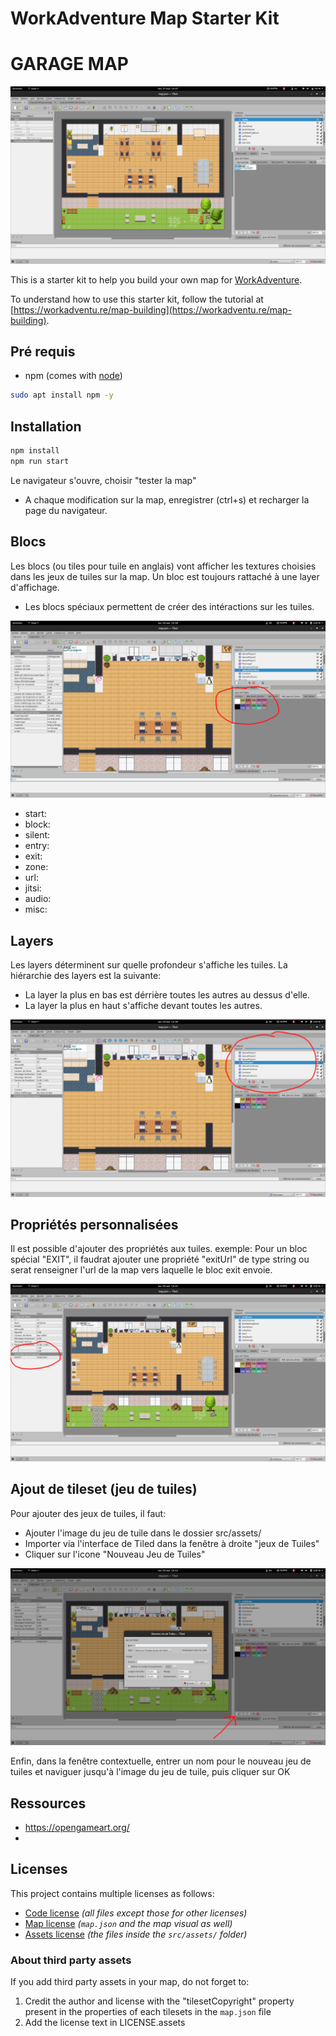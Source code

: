 # WorkAdventure Map Starter Kit
# GARAGE MAP

![map](./docs/map.png)

This is a starter kit to help you build your own map for [WorkAdventure](https://workadventu.re).

To understand how to use this starter kit, follow the tutorial at [https://workadventu.re/map-building](https://workadventu.re/map-building).

## Pré requis

- npm (comes with [node](https://nodejs.org/en/))

```bash
sudo apt install npm -y
```

## Installation

```bash
npm install
npm run start
```

Le navigateur s'ouvre, choisir "tester la map"

- A chaque modification sur la map, enregistrer (ctrl+s) et recharger la page du navigateur.

## Blocs

Les blocs (ou tiles pour tuile en anglais) vont afficher les textures choisies dans les jeux de tuiles sur la map.
Un bloc est toujours rattaché à une layer d'affichage.
- Les blocs spéciaux permettent de créer des intéractions sur les tuiles.

![map](./docs/blocs.png)

- start: 
- block: 
- silent: 
- entry: 
- exit: 
- zone: 
- url: 
- jitsi: 
- audio: 
- misc: 


## Layers

Les layers déterminent sur quelle profondeur s'affiche les tuiles.
La hiérarchie des layers est la suivante:
- La layer la plus en bas est dérrière toutes les autres au dessus d'elle.
- La layer la plus en haut s'affiche devant toutes les autres.

![map](./docs/layers.png)

## Propriétés personnalisées

Il est possible d'ajouter des propriétés aux tuiles.
exemple: Pour un bloc spécial "EXIT", il faudrat ajouter une propriété "exitUrl" de type string ou serat renseigner l'url de la map vers laquelle le bloc exit envoie.

![map](./docs/props.png)

## Ajout de tileset (jeu de tuiles)

Pour ajouter des jeux de tuiles, il faut:
- Ajouter l'image du jeu de tuile dans le dossier src/assets/
- Importer via l'interface de Tiled dans la fenêtre à droite "jeux de Tuiles"
- Cliquer sur l'icone "Nouveau Jeu de Tuiles"

![map](./docs/tileset.png)

Enfin, dans la fenêtre contextuelle, entrer un nom pour le nouveau jeu de tuiles et naviguer jusqu'à l'image du jeu de tuile, puis cliquer sur OK

## Ressources

- https://opengameart.org/
- 

## Licenses

This project contains multiple licenses as follows:

* [Code license](./LICENSE.code) *(all files except those for other licenses)*
* [Map license](./LICENSE.map) *(`map.json` and the map visual as well)*
* [Assets license](./LICENSE.assets) *(the files inside the `src/assets/` folder)*

### About third party assets

If you add third party assets in your map, do not forget to:
1. Credit the author and license with the "tilesetCopyright" property present in the properties of each tilesets in the `map.json` file
2. Add the license text in LICENSE.assets
